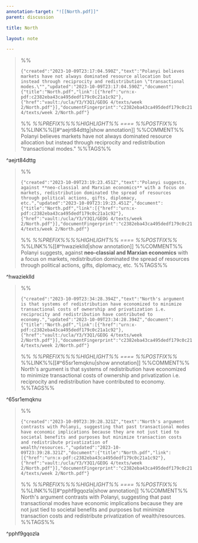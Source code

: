 ```yaml
---
annotation-target: "![[North.pdf]]"
parent: discussion

title: North

layout: note

---
```



>%%
>```annotation-json
>{"created":"2023-10-09T23:17:04.590Z","text":"Polanyi believes markets have not always dominated resource allocation but instead through reciprocity and redistribution \"transactional modes.\"","updated":"2023-10-09T23:17:04.590Z","document":{"title":"North.pdf","link":[{"href":"urn:x-pdf:c2382eba43ca495dedf179c0c21a1c92"},{"href":"vault:/ucla/Y3/Y3Q1/GEOG 4/texts/week 2/North.pdf"}],"documentFingerprint":"c2382eba43ca495dedf179c0c21a1c92"},"uri":"vault:/ucla/Y3/Y3Q1/GEOG 4/texts/week 2/North.pdf"}
>```
>%%
>*%%PREFIX%%%%HIGHLIGHT%% ==== %%POSTFIX%%*
>%%LINK%%[[#^aejrt84dttg|show annotation]]
>%%COMMENT%%
>Polanyi believes markets have not always dominated resource allocation but instead through reciprocity and redistribution "transactional modes."
>%%TAGS%%
>
^aejrt84dttg


>%%
>```annotation-json
>{"created":"2023-10-09T23:19:23.451Z","text":"Polanyi suggests, against **neo-classial and Marxian economics** with a focus on markets, redistribution dominated the spread of resources through political actions, gifts, diplomacy, etc.","updated":"2023-10-09T23:19:23.451Z","document":{"title":"North.pdf","link":[{"href":"urn:x-pdf:c2382eba43ca495dedf179c0c21a1c92"},{"href":"vault:/ucla/Y3/Y3Q1/GEOG 4/texts/week 2/North.pdf"}],"documentFingerprint":"c2382eba43ca495dedf179c0c21a1c92"},"uri":"vault:/ucla/Y3/Y3Q1/GEOG 4/texts/week 2/North.pdf"}
>```
>%%
>*%%PREFIX%%%%HIGHLIGHT%% ==== %%POSTFIX%%*
>%%LINK%%[[#^hwazieklld|show annotation]]
>%%COMMENT%%
>Polanyi suggests, against **neo-classial and Marxian economics** with a focus on markets, redistribution dominated the spread of resources through political actions, gifts, diplomacy, etc.
>%%TAGS%%
>
^hwazieklld


>%%
>```annotation-json
>{"created":"2023-10-09T23:34:28.394Z","text":"North's argument is that systems of redistribution have economized to minimize transactional costs of ownership and privatization i.e. reciprocity and redistribution have contributed to economy.","updated":"2023-10-09T23:34:28.394Z","document":{"title":"North.pdf","link":[{"href":"urn:x-pdf:c2382eba43ca495dedf179c0c21a1c92"},{"href":"vault:/ucla/Y3/Y3Q1/GEOG 4/texts/week 2/North.pdf"}],"documentFingerprint":"c2382eba43ca495dedf179c0c21a1c92"},"uri":"vault:/ucla/Y3/Y3Q1/GEOG 4/texts/week 2/North.pdf"}
>```
>%%
>*%%PREFIX%%%%HIGHLIGHT%% ==== %%POSTFIX%%*
>%%LINK%%[[#^65sr1emqknu|show annotation]]
>%%COMMENT%%
>North's argument is that systems of redistribution have economized to minimize transactional costs of ownership and privatization i.e. reciprocity and redistribution have contributed to economy.
>%%TAGS%%
>
^65sr1emqknu


>%%
>```annotation-json
>{"created":"2023-10-09T23:39:28.321Z","text":"North's argument contrasts with Polanyi, suggesting that past transactional modes have economic implications because they are not just tied to societal benefits and purposes but minimize transaction costs and redistribute privatization of wealth/resources.","updated":"2023-10-09T23:39:28.321Z","document":{"title":"North.pdf","link":[{"href":"urn:x-pdf:c2382eba43ca495dedf179c0c21a1c92"},{"href":"vault:/ucla/Y3/Y3Q1/GEOG 4/texts/week 2/North.pdf"}],"documentFingerprint":"c2382eba43ca495dedf179c0c21a1c92"},"uri":"vault:/ucla/Y3/Y3Q1/GEOG 4/texts/week 2/North.pdf"}
>```
>%%
>*%%PREFIX%%%%HIGHLIGHT%% ==== %%POSTFIX%%*
>%%LINK%%[[#^pphf9gqozla|show annotation]]
>%%COMMENT%%
>North's argument contrasts with Polanyi, suggesting that past transactional modes have economic implications because they are not just tied to societal benefits and purposes but minimize transaction costs and redistribute privatization of wealth/resources.
>%%TAGS%%
>
^pphf9gqozla

